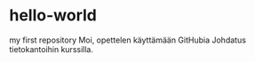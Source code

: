 # hello-world
my first repository
Moi, opettelen käyttämään GitHubia Johdatus tietokantoihin kurssilla.
